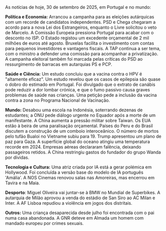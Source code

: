 As notícias de hoje, 30 de setembro de 2025, em Portugal e no mundo:

**Política e Economia:** Arrancou a campanha para as eleições autárquicas com um recorde de candidatos independentes. PSD e Chega chegaram a acordo para a nova Lei dos Estrangeiros, enquanto o Livre solicitou o veto de Marcelo. A Comissão Europeia pressiona Portugal para acabar com o desconto no ISP. O Estado registou um excedente orçamental de 2 mil milhões de euros até agosto. Bruxelas facilita o investimento com contas para pequenos investidores e vantagens fiscais. A TAP continua a ser tema, com o ministro a defender uma comissão para acompanhar a privatização. A campanha eleitoral também foi marcada pelas críticas do PSD ao ressurgimento de barracas em autarquias PS e PCP.

**Saúde e Ciência:** Um estudo concluiu que a vacina contra o HPV é "altamente eficaz". Um estudo revelou que os casos de epilepsia são quase o dobro do estimado em Portugal. Foi divulgado que o extrato de canábis pode reduzir a dor lombar crónica, e que o fumo passivo causa graves problemas de saúde nas crianças. Uma petição pede a inclusão da vacina contra a zona no Programa Nacional de Vacinação.

**Mundo:** Desabou uma escola na Indonésia, soterrando dezenas de estudantes; a ONU pede diálogo urgente no Equador após a morte de um manifestante. A China aumenta a pressão militar sobre Taiwan. Os EUA estão à beira de uma paralisação orçamental. Países do Peru e do Brasil discutem a construção de um comboio interoceânico. O número de mortos pelo tufão Bualoi no Vietname subiu para 19. Trump apresentou um plano de paz para Gaza. A superfície global do oceano atingiu uma temperatura recorde em 2024. Empresas aéreas declararam falência, deixando passageiros retidos. A China restringiu gastos do fundador do grupo Wanda por dívidas.

**Tecnologia e Cultura:** Uma atriz criada por IA está a gerar polémica em Hollywood. Foi concluída a versão base do modelo de IA português 'Amália'. A NOS Cinemas renovou salas nas Amoreiras, mas encerrou em Tavira e na Maia.

**Desporto**: Miguel Oliveira vai juntar-se à BMW no Mundial de Superbikes. A autarquia de Milão aprovou a venda do estádio de San Siro ao AC Milan e Inter. A AF Lisboa repudiou a violência em jogos dos distritais.

**Outros:** Uma criança desaparecida desde julho foi encontrada com o pai numa casa abandonada. A GNR deteve em Almada um homem com mandado europeu por crimes sexuais.